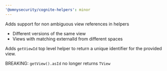```yaml
---
'@omnysecurity/cognite-helpers': minor
---
```


Adds support for non ambiguous view references in helpers
- Different versions of the same view
- Views with matching externalId from different spaces

Adds `getViewId` top level helper to return a unique identifier for the provided view. 

BREAKING: `getView().asId` no longer returns `TView`
